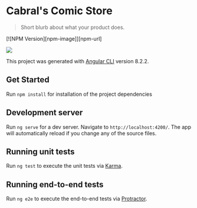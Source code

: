 
# Cabral's Comic Store 

  
> Short blurb about what your product does.

[![NPM Version][npm-image]][npm-url]


![](src/app/assets/imagens/logotipo-de-icone-de-letra-c_6711-286-removebg-preview.png)

This project was generated with [Angular CLI](https://github.com/angular/angular-cli) version 8.2.2.

  ## Get Started
  Run `npm install` for installation of the project dependencies


## Development server

  

Run `ng serve` for a dev server. Navigate to `http://localhost:4200/`. The app will automatically reload if you change any of the source files.



## Running unit tests

  

Run `ng test` to execute the unit tests via [Karma](https://karma-runner.github.io).

  

## Running end-to-end tests

  

Run `ng e2e` to execute the end-to-end tests via [Protractor](http://www.protractortest.org/).